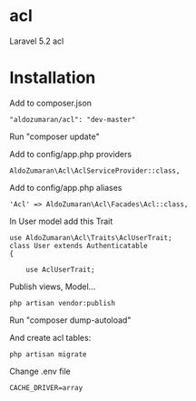 # acl
Laravel 5.2 acl

# Installation

Add to composer.json
    
    "aldozumaran/acl": "dev-master"
    
Run
    "composer update"
    
Add to config/app.php providers


    AldoZumaran\Acl\AclServiceProvider::class,
          

Add to config/app.php aliases
        
          
    'Acl' => AldoZumaran\Acl\Facades\Acl::class,


In User model add this Trait

    use AldoZumaran\Acl\Traits\AclUserTrait;
    class User extends Authenticatable
    {
    
        use AclUserTrait;
     
Publish views, Model...

    php artisan vendor:publish
    
Run "composer dump-autoload"

And create acl tables:
    
    php artisan migrate

Change .env file 

    CACHE_DRIVER=array
    

